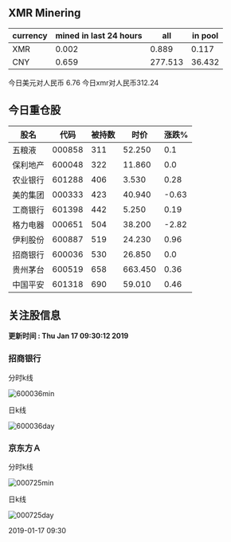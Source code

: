## XMR Minering

|currency|mined in last 24 hours|all|in pool|
|---|---|---|---|
|XMR|0.002|0.889|0.117|
|CNY|0.659|277.513|36.432|

今日美元对人民币 6.76	今日xmr对人民币312.24


## 今日重仓股 

|股名|代码|被持数|时价|涨跌%|
|---|---|---|---|---|
|五粮液|000858|311|52.250|0.1|
|保利地产|600048|322|11.860|0.0|
|农业银行|601288|406|3.530|0.28|
|美的集团|000333|423|40.940|-0.63|
|工商银行|601398|442|5.250|0.19|
|格力电器|000651|504|38.200|-2.82|
|伊利股份|600887|519|24.230|0.96|
|招商银行|600036|530|26.850|0.0|
|贵州茅台|600519|658|663.450|0.36|
|中国平安|601318|690|59.010|0.46|

## 关注股信息
**更新时间 : Thu Jan 17 09:30:12 2019**
### 招商银行 
分时k线

![600036min](http://image.sinajs.cn/newchart/min/n/sh600036.gif)

日k线

![600036day](http://image.sinajs.cn/newchart/daily/n/sh600036.gif)

### 京东方Ａ 
分时k线

![000725min](http://image.sinajs.cn/newchart/min/n/sz000725.gif)

日k线

![000725day](http://image.sinajs.cn/newchart/daily/n/sz000725.gif)

2019-01-17 09:30